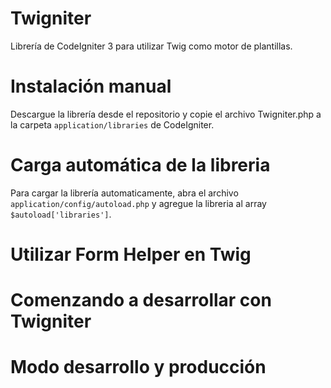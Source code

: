 # Twigniter
Librería de CodeIgniter 3 para utilizar Twig como motor de plantillas.

# Instalación manual
Descargue la librería desde el repositorio y copie el archivo Twigniter.php a la carpeta <code>application/libraries</code> de CodeIgniter.

# Carga automática de la libreria
Para cargar la librería automaticamente, abra el archivo <code>application/config/autoload.php</code> y agregue la libreria al array <code>$autoload['libraries']</code>.

# Utilizar <b>Form Helper</b> en Twig

# Comenzando a desarrollar con Twigniter

# Modo desarrollo y producción


